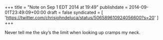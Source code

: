 +++
title = "Note on Sep 1 EDT 2014 at 19:49"
publishdate = 2014-09-01T23:49:09+00:00
draft = false
syndicated = [ 'https://twitter.com/chrisjohndeluca/status/506589610924056600?s=20' ]
+++

Never tell me the sky’s the limit when looking up cramps my neck.
